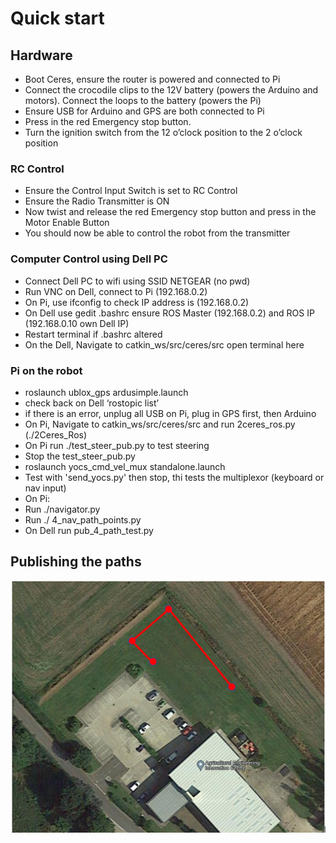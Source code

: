 # Quick start 
## Hardware
- Boot Ceres, ensure the router is powered and connected to Pi
- Connect the crocodile clips to the 12V battery (powers the Arduino and motors). Connect the loops to the battery (powers the Pi)
- Ensure USB for Arduino and GPS are both connected to Pi
- Press in the red Emergency stop button.
- Turn the ignition switch from the 12 o’clock position to the 2 o’clock position 
### RC Control
- Ensure the Control Input Switch is set to RC Control 
- Ensure the Radio Transmitter is ON
- Now twist and release the red Emergency stop button and press in the Motor Enable Button
- You should now be able to control the robot from the transmitter
### Computer Control using Dell PC
- Connect  Dell PC to wifi using SSID NETGEAR (no pwd)
- Run VNC on Dell, connect to Pi (192.168.0.2)
- On Pi, use ifconfig to check IP address is (192.168.0.2)
- On Dell use gedit .bashrc ensure ROS Master (192.168.0.2) and ROS IP  (192.168.0.10 own Dell IP)
- Restart terminal if .bashrc altered
- On the Dell, Navigate to catkin_ws/src/ceres/src open terminal here
### Pi on the robot
- roslaunch ublox_gps ardusimple.launch
- check back on Dell ‘rostopic list’
- if there is an error, unplug all USB on Pi, plug in GPS first, then Arduino
- On Pi, Navigate to catkin_ws/src/ceres/src and run 2ceres_ros.py (./2Ceres_Ros)
- On Pi run ./test_steer_pub.py to test steering
- Stop the test_steer_pub.py
- roslaunch yocs_cmd_vel_mux standalone.launch
- Test with 'send_yocs.py' then stop, thi tests the multiplexor (keyboard or nav input)
- On Pi:
- Run ./navigator.py
- Run ./ 4_nav_path_points.py
- On Dell run pub_4_path_test.py
## Publishing the paths
![Paths](/pubpaths.PNG)

